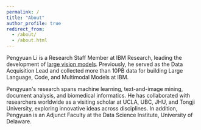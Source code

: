 ```yaml
---
permalink: /
title: "About"
author_profile: true
redirect_from: 
  - /about/
  - /about.html
---
```

Pengyuan Li is a Research Staff Member at IBM Research, leading the development of [large vision models]([https://lnkd.in/gbrTmntA](https://huggingface.co/collections/ibm-granite/granite-vision-models-67b3bd4ff90c915ba4cd2800)). Previously, he served as the Data Acquisition Lead and collected more than 10PB data for building Large Language, Code, and Multimodal Models at IBM. 

Pengyuan's research spans machine learning, text-and-image mining, document analysis, and biomedical informatics. He has collaborated with researchers worldwide as a visiting scholar at UCLA, UBC, JHU, and Tongji University, exploring innovative ideas across disciplines. In addition, Pengyuan is an Adjunct Faculty at the Data Science Institute, University of Delaware.
